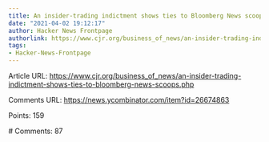 ```yaml
---
title: An insider-trading indictment shows ties to Bloomberg News scoops
date: "2021-04-02 19:12:17"
author: Hacker News Frontpage
authorlink: https://www.cjr.org/business_of_news/an-insider-trading-indictment-shows-ties-to-bloomberg-news-scoops.php
tags:
- Hacker-News-Frontpage
---
```


<p>Article URL: <a href="https://www.cjr.org/business_of_news/an-insider-trading-indictment-shows-ties-to-bloomberg-news-scoops.php">https://www.cjr.org/business_of_news/an-insider-trading-indictment-shows-ties-to-bloomberg-news-scoops.php</a></p>
<p>Comments URL: <a href="https://news.ycombinator.com/item?id=26674863">https://news.ycombinator.com/item?id=26674863</a></p>
<p>Points: 159</p>
<p># Comments: 87</p>

